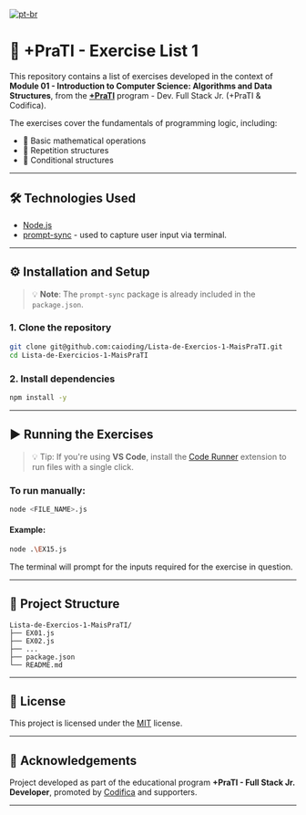 [![pt-br](https://img.shields.io/badge/lang-pt--br-green.svg)](https://github.com/caioding/Lista-de-Exercios-1-MaisPraTI/blob/main/README.pt-br.md)

# 📘 +PraTI - Exercise List 1

This repository contains a list of exercises developed in the context of **Module 01 - Introduction to Computer Science: Algorithms and Data Structures**, from the [**+PraTI**](https://www.maisprati.com.br/) program - Dev. Full Stack Jr. (+PraTI & Codifica).

The exercises cover the fundamentals of programming logic, including:
- 🧮 Basic mathematical operations
- 🔁 Repetition structures
- 🔀 Conditional structures

---

## 🛠️ Technologies Used

- [Node.js](https://nodejs.org/)
- [prompt-sync](https://www.npmjs.com/package/prompt-sync) - used to capture user input via terminal.

---

## ⚙️ Installation and Setup

> 💡 **Note**: The `prompt-sync` package is already included in the `package.json`.

### 1. Clone the repository
```bash
git clone git@github.com:caioding/Lista-de-Exercios-1-MaisPraTI.git
cd Lista-de-Exercicios-1-MaisPraTI
```

### 2. Install dependencies
```bash
npm install -y
```

---

## ▶️ Running the Exercises

> 💡 Tip: If you're using **VS Code**, install the [Code Runner](https://marketplace.visualstudio.com/items?itemName=formulahendry.code-runner) extension to run files with a single click.

### To run manually:
```bash
node <FILE_NAME>.js
```

#### Example:
```bash
node .\EX15.js
```

The terminal will prompt for the inputs required for the exercise in question.

---

## 📂 Project Structure
```
Lista-de-Exercios-1-MaisPraTI/
├── EX01.js
├── EX02.js
├── ...
├── package.json
└── README.md
```

---

## 📝 License

This project is licensed under the [MIT](LICENSE) license.

---

## 🤝 Acknowledgements

Project developed as part of the educational program **+PraTI - Full Stack Jr. Developer**, promoted by [Codifica](https://www.codificaedu.com.br/) and supporters.

---
